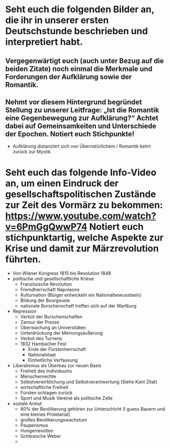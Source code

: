# Seht euch die folgenden Bilder an, die ihr in unserer ersten Deutschstunde beschrieben und interpretiert habt.

## Vergegenwärtigt euch (auch unter Bezug auf die beiden Zitate) noch einmal die Merkmale und Forderungen der Aufklärung sowie der Romantik.

## Nehmt vor diesem Hintergrund begründet Stellung zu unserer Leitfrage: „Ist die Romantik eine Gegenbewegung zur Aufklärung?“ Achtet dabei auf Gemeinsamkeiten und Unterschiede der Epochen. Notiert euch Stichpunkte!
+ Aufklärung distanziert sich von Übernatürlichem / Romantik kehrt zurück zur Mystik
#  Seht euch das folgende Info-Video an, um einen Eindruck der gesellschaftspolitischen Zustände zur Zeit des Vormärz zu bekommen: https://www.youtube.com/watch?v=6PmGgQwwP74 Notiert euch stichpunktartig, welche Aspekte zur Krise und damit zur Märzrevolution führten.
+ Von Wiener Kongress 1815 bis Revolution 1848
+ politische und gesellschaftliche Kriese
	+ Französische Revolution
	+ Fremdherrschaft Napoleons
	+ Kulturnation (Bürger entwickeln ein Nationalbewusstsein)
	+ Bildung der Bourgousie
	+ nationale Burschenschaft treffen sich auf der Wartburg
+ Repression
	+ Verbot der Burschenschaften
	+ Zensur der Presse
	+ Überwachung an Universitäten
	+ Unterdrückung der Meinungsäußerung
	+ Verbot des Turnens
	+ 1832 Hambacher Fest
		+ Ende der Fürstenherrschaft
		+ Nationalstaat
		+ Einheitliche Verfassung
+ Liberalismus als Überbau zur neuen Basis
	+ Freiheit des Individuums
	+ Menschenrechte
	+ Selbstverwirklichung und Selbstverantwortung (Siehe Kant Zitat)
	+ wirtschaftliche Freiheit
	+ Fürsten schlagen zurück
	+ Sport und Musik Vereine als politische Zelle
+ soziale Armut
	+ 80% der Bevölkerung gehören zur Unterschicht (I guess Bauern und eine kleines Proletariat)
	+  großes Bevölkerungswachstum
	+ Pauperismus
	+ Hungerrevolten
	+ Schlesische Weber
	+ 


